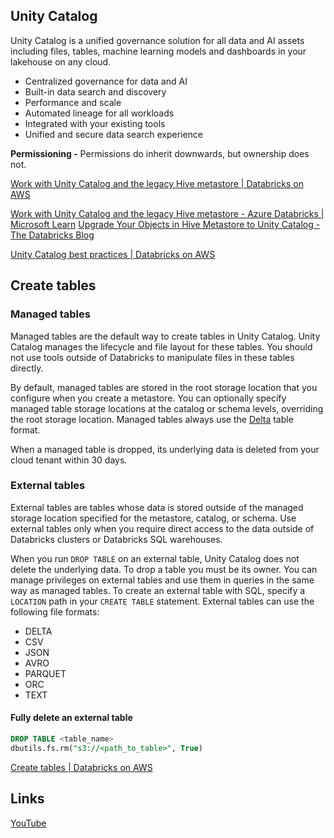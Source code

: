 ## Unity Catalog

Unity Catalog is a unified governance solution for all data and AI assets including files, tables, machine learning models and dashboards in your lakehouse on any cloud.

- Centralized governance for data and AI
- Built-in data search and discovery
- Performance and scale
- Automated lineage for all workloads
- Integrated with your existing tools
- Unified and secure data search experience

**Permissioning -** Permissions do inherit downwards, but ownership does not.

[Work with Unity Catalog and the legacy Hive metastore | Databricks on AWS](https://docs.databricks.com/data-governance/unity-catalog/hive-metastore.html#)

[Work with Unity Catalog and the legacy Hive metastore - Azure Databricks | Microsoft Learn](https://learn.microsoft.com/en-us/azure/databricks/data-governance/unity-catalog/hive-metastore)
[Upgrade Your Objects in Hive Metastore to Unity Catalog - The Databricks Blog](https://www.databricks.com/blog/2022/11/03/how-seamlessly-upgrade-your-hive-metastore-objects-unity-catalog-metastore-using)

[Unity Catalog best practices | Databricks on AWS](https://docs.databricks.com/data-governance/unity-catalog/best-practices.html)

## Create tables

### Managed tables

Managed tables are the default way to create tables in Unity Catalog. Unity Catalog manages the lifecycle and file layout for these tables. You should not use tools outside of Databricks to manipulate files in these tables directly.

By default, managed tables are stored in the root storage location that you configure when you create a metastore. You can optionally specify managed table storage locations at the catalog or schema levels, overriding the root storage location. Managed tables always use the [Delta](https://docs.databricks.com/delta/index.html) table format.

When a managed table is dropped, its underlying data is deleted from your cloud tenant within 30 days.

### External tables

External tables are tables whose data is stored outside of the managed storage location specified for the metastore, catalog, or schema. Use external tables only when you require direct access to the data outside of Databricks clusters or Databricks SQL warehouses.

When you run `DROP TABLE` on an external table, Unity Catalog does not delete the underlying data. To drop a table you must be its owner. You can manage privileges on external tables and use them in queries in the same way as managed tables. To create an external table with SQL, specify a `LOCATION` path in your `CREATE TABLE` statement. External tables can use the following file formats:

- DELTA
- CSV
- JSON
- AVRO
- PARQUET
- ORC
- TEXT

#### Fully delete an external table

```sql
DROP TABLE <table_name>
dbutils.fs.rm("s3://<path_to_table>", True)
```

[Create tables | Databricks on AWS](https://docs.databricks.com/data-governance/unity-catalog/create-tables.html#)

## Links

[YouTube](https://www.youtube.com/watch?v=KjtYgZDsY7E)
